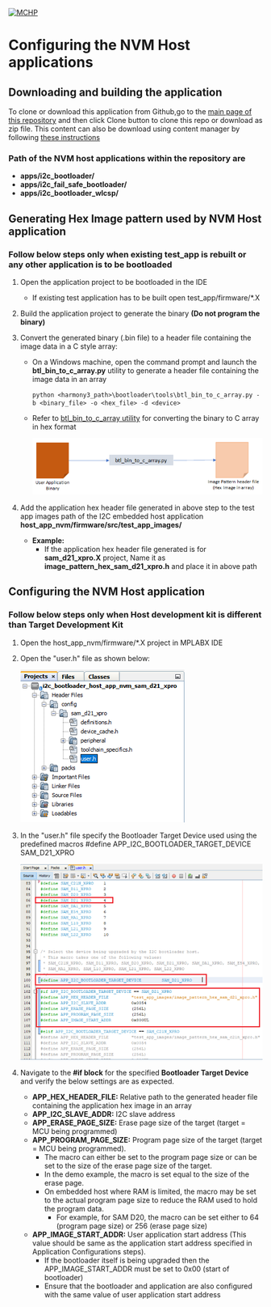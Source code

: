 [![MCHP](https://www.microchip.com/ResourcePackages/Microchip/assets/dist/images/logo.png)](https://www.microchip.com)

# Configuring the NVM Host applications

## Downloading and building the application

To clone or download this application from Github,go to the [main page of this repository](https://github.com/Microchip-MPLAB-Harmony/bootloader_apps_i2c) and then click Clone button to clone this repo or download as zip file. This content can also be download using content manager by following [these instructions](https://github.com/Microchip-MPLAB-Harmony/contentmanager/wiki)

### Path of the NVM host applications within the repository are
- **apps/i2c_bootloader/**
- **apps/i2c_fail_safe_bootloader/**
- **apps/i2c_bootloader_wlcsp/**

## Generating Hex Image pattern used by NVM Host application

### Follow below steps only when existing test_app is rebuilt or any other application is to be bootloaded

1. Open the application project to be bootloaded in the IDE
    - If existing test application has to be built open test_app/firmware/*.X

2. Build the application project to generate the binary **(Do not program the binary)**

3. Convert the generated binary (.bin file) to a header file containing the image data in a C style array:
    - On a Windows machine, open the command prompt and launch the **btl_bin_to_c_array.py** utility to generate a header file containing the image data in an array

          python <harmony3_path>\bootloader\tools\btl_bin_to_c_array.py -b <binary_file> -o <hex_file> -d <device>

    - Refer to [btl_bin_to_c_array utility](../../tools/docs/readme_btl_bin_to_c_array.md) for converting the binary to C array in hex format

        ![bin_to_c_array](../../tools/docs/images/btl_bin_to_c_array.png)

4. Add the application hex header file generated in above step to the test app images path of the I2C embedded host application **host_app_nvm/firmware/src/test_app_images/**

    - **Example:**
        - If the application hex header file generated is for **sam_d21_xpro.X** project, Name it as **image_pattern_hex_sam_d21_xpro.h** and place it in above path

## Configuring the NVM Host application

### Follow below steps only when Host development kit is different than Target Development Kit

1. Open the host_app_nvm/firmware/*.X project in MPLABX IDE

2. Open the "user.h" file as shown below:

    ![i2c_bootloader_host_app_nvm_user_ide](./images/i2c_bootloader_host_app_nvm_user_ide.png)

3. In the "user.h" file specify the Bootloader Target Device used using the predefined macros
       #define APP_I2C_BOOTLOADER_TARGET_DEVICE     SAM_D21_XPRO

    ![i2c_bootloader_host_app_nvm_user_config](./images/i2c_bootloader_host_app_nvm_user_config.png)

4. Navigate to the **#if block** for the specified **Bootloader Target Device** and verify the below settings are as expected.

    - **APP_HEX_HEADER_FILE:** Relative path to the generated header file containing the application hex image in an array
    - **APP_I2C_SLAVE_ADDR:** I2C slave address
    - **APP_ERASE_PAGE_SIZE:** Erase page size of the target (target = MCU being programmed)
    - **APP_PROGRAM_PAGE_SIZE:** Program page size of the target (target = MCU being programmed).
        - The macro can either be set to the program page size or can be set to the size of the erase page size of the target.
        - In the demo example, the macro is set equal to the size of the erase page.
        - On embedded host where RAM is limited, the macro may be set to the actual program page size to reduce the RAM used to hold the program data.
            - For example, for SAM D20, the macro can be set either to 64 (program page size) or 256 (erase page size)
    - **APP_IMAGE_START_ADDR:** User application start address (This value should be same as the application start address specified in Application Configurations steps).
        - If the bootloader itself is being upgraded then the APP_IMAGE_START_ADDR must be set to 0x00 (start of bootloader)
        - Ensure that the bootloader and application are also configured with the same value of user application start address
